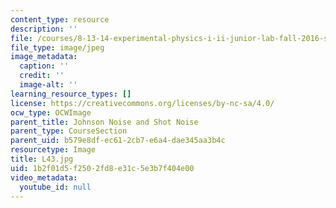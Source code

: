 ```yaml
---
content_type: resource
description: ''
file: /courses/8-13-14-experimental-physics-i-ii-junior-lab-fall-2016-spring-2017/1b2f01d5f2502fd8e31c5e3b7f404e00_L43.jpg
file_type: image/jpeg
image_metadata:
  caption: ''
  credit: ''
  image-alt: ''
learning_resource_types: []
license: https://creativecommons.org/licenses/by-nc-sa/4.0/
ocw_type: OCWImage
parent_title: Johnson Noise and Shot Noise
parent_type: CourseSection
parent_uid: b579e8df-ec61-2cb7-e6a4-dae345aa3b4c
resourcetype: Image
title: L43.jpg
uid: 1b2f01d5-f250-2fd8-e31c-5e3b7f404e00
video_metadata:
  youtube_id: null
---
```

